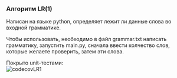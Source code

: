 ### Алгоритм LR(1)
 
Написан на языке python, определяет лежит ли данные слова во входной грамматике. 
 
Чтобы использовать, необходимо в файл grammar.txt написать грамматику, запустить main.py, сначала ввести колчество слов, которые желаете проверить, затем эти слова. 
 
Покрыто unit-тестами:  
![codecovLR1](https://user-images.githubusercontent.com/91114932/208242483-aebfd684-592a-4503-a16b-d36be555fbd6.png)
